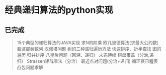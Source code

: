 # 经典递归算法的python实现
## 已完成
> 15个典型的递归算法的JAVA实现
> 求N的阶乘
> 欧几里德算法(求最大公约数)
> 斐波那契数列
> 汉诺塔问题
> 树的三种递归遍历方法
> 快速排序、折半查找
> 图的遍历
> 归并排序
> 八皇后问题（回溯、递归）
>未完待续
> 棋盘覆盖（分治,递归）
> Strassen矩阵乘法（分治）
> 最近点对问题(分治+递归)
> 循环赛日程表
> 凸包问题求解
